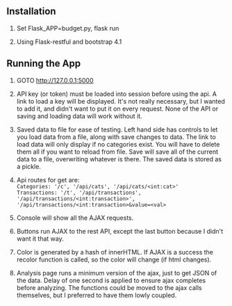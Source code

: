 

## Installation

1. Set Flask_APP=budget.py, flask run

2. Using Flask-restful and bootstrap 4.1

## Running the App

1. GOTO http://127.0.0.1:5000

2. API key (or token) must be loaded into session before using the api. A link to load a key will be displayed. It's not really necessary, but I wanted to add it, and didn't want to put it on every request. None of the API or saving and loading data will work without it.

3. Saved data to file for ease of testing. Left hand side has controls to let you load data from a file, along with save changes to data. The link to load data will only display if no categories exist. You will have to delete them all if you want to reload from file. Save will save all of the current data to a file, overwriting whatever is there. The saved data is stored as a pickle.

4. Api routes for get are:  
`Categories: '/c', '/api/cats', '/api/cats/<int:cat>'`  
`Transactions: '/t', '/api/transactions', '/api/transactions/<int:transaction>', '/api/transactions/<int:transaction>&value=<val>`

5. Console will show all the AJAX requests.

6. Buttons run AJAX to the rest API, except the last button because I didn't want it that way.

7. Color is generated by a hash of innerHTML. If AJAX is a success the recolor function is called, so the color will change (if html changes).

8. Analysis page runs a minimum version of the ajax, just to get JSON of the data. Delay of one second is applied to ensure ajax completes before analyzing. The functions could be moved to the ajax calls themselves, but I preferred to have them lowly coupled.
